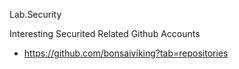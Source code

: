 Lab.Security


Interesting Securited Related Github Accounts
* https://github.com/bonsaiviking?tab=repositories
